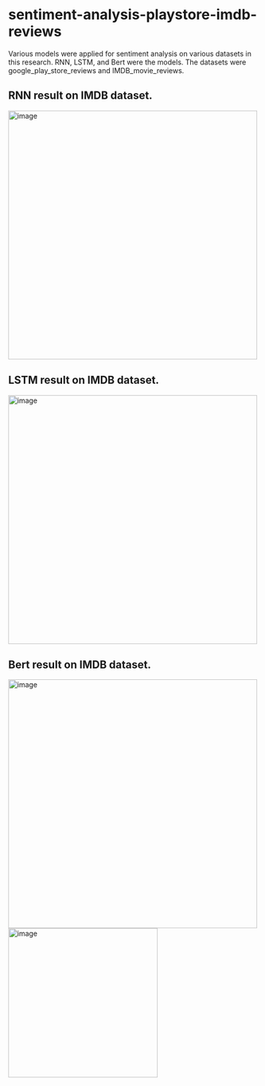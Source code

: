 # sentiment-analysis-playstore-imdb-reviews
Various models were applied for sentiment analysis on various datasets in this research. RNN, LSTM, and Bert were the models. The datasets were google_play_store_reviews and IMDB_movie_reviews.

## RNN result on IMDB dataset.

<img width="500" alt="image" src="https://github.com/kasramojallal1/sentiment-analysis-playstore-imdb-reviews/assets/53012886/85124bbd-5872-4348-8d15-20f9f3f72817">



## LSTM result on IMDB dataset.

<img width="500" alt="image" src="https://github.com/kasramojallal1/sentiment-analysis-playstore-imdb-reviews/assets/53012886/9b796bb3-ebb3-4a9f-aaea-d23e369438b0">



## Bert result on IMDB dataset.

<img width="500" alt="image" src="https://github.com/kasramojallal1/sentiment-analysis-playstore-imdb-reviews/assets/53012886/8c843e45-47e4-4a45-9c59-e8bf260cd5cb">

<img width="300" alt="image" src="https://github.com/kasramojallal1/sentiment-analysis-playstore-imdb-reviews/assets/53012886/0a320a28-c495-4745-9cd7-8e5edd6b8d4a">



